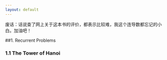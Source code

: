 ```yaml
---
layout: default
---
```

废话：话说查了网上关于这本书的评价，都表示比较难，我这个连导数都忘记的小白。加油吧！

##1. Recurrent Problems
### 1.1 The Tower of Hanoi
